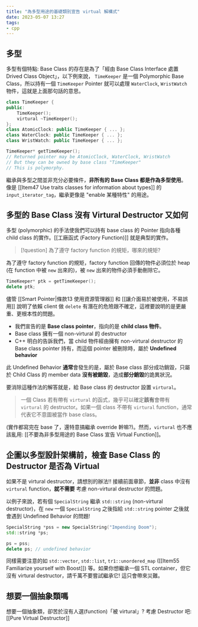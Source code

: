 ```yaml
---
title: "為多型用途的基礎類別宣告 virtual 解構式"
date: 2023-05-07 13:27
tags:
- cpp
---
```


## 多型
多型有個特點: Base Class 的存在是為了「經由 Base Class Interface 處置 Drived Class Object」，以下例來說， `TimeKeeper` 是一個 Polymorphic Base Class，所以持有一個 `TimeKeeper` Pointer 就可以處理 `WaterClock`, `WristWatch` 物件，這就是上面那句話的意思。

```cpp
class TimeKeeper {
public:
	TimeKeeper();
	virtural ~TimeKeeper();
};
class AtomicClock: public TimeKeeper { ... };
class WaterClock: public TimeKeeper { ... };
class WristWatch: public TimeKeeper { ... };

TimeKeeper* getTimeKeeper(); 
// Returned pointer may be AtomicClock, WaterClock, WristWatch
// But they can be owned by base class "TimeKeeper"
// This is polymorphy.
```

繼承與多型之間並非充分必要條件，**非所有的 Base Class 都是作為多型使用**。
像是 [[Item47 Use traits classes for information about types]] 的 `input_iterator_tag`，繼承更像是 "enable 某種特性" 的用途。 


## 多型的 Base Class 沒有 Virtural Destructor 又如何
多型 (polymorphic) 的手法使我們可以持有 base class 的 Pointer 指向各種 child class 的實作。[[工廠函式 (Factory Function)]]  就是典型的實作。

> [!question]
> 為了遵守 factory function 的規矩，哪來的規矩?

為了遵守 factory function 的規矩，factory function 回傳的物件必須位於 heap (在 function 中被 `new` 出來的)，被 `new` 出來的物件必須手動刪除它。
```cpp
TimeKeeper* ptk = getTimeKeeper();
delete ptk;
```

儘管 [[Smart Pointer|條款13 使用資源管理器]] 和 [[讓介面易於被使用，不易誤用]] 說明了依賴 client 做 `delete` 有潛在的危險跟不確定，這裡要說明的是更嚴重、更根本性的問題。
- 我們宣告的是 **Base class pointer**，指向的是 **child class 物件**。
- Base class 擁有一個 non-virtural 的 destructor
- C++ 明白的告訴我們，當 child 物件經由擁有 non-virtural destructor 的 Base class pointer 持有，而這個 pointer 被刪除時，屬於 **Undefined behavior**

此 Undefined Behavior **通常**會發生的是，屬於 Base class 部分成功銷毀，只屬於 Child Class 的 member data **沒有被銷毀**，造成**部分銷毀**的詭異狀況。

要消除這種作法的解答就是，給 Base class 的 destructor 設置 `virtural`。

> 一個 Class 若有帶有 `virtural` 的函式，幾乎可以確定**該有**會帶有 `virtural` 的 destructor。如果一個 class 不帶有 `virtural` function，通常代表它不意圖被當作 base class。

 (實作都寫完在 base 了，還特意搞繼承 override 幹嘛?)。然而，`virtural` 也不應該亂用: [[不要為非多型用途的 Base Class 宣告 Virtual Function]]。

## 企圖以多型設計架構前，檢查 Base Class 的 Destructor 是否為 Virtual

如果不是 virtural destructor，請想別的辦法!! 
接續前面章節，**並非** class 中沒有 `virtural` function，**就不需要** 考慮 non-virtural destructor 的問題。

以例子來說，若有個 `SpecialString` 繼承 `std::string` (non-virtural destructor)，在 `new` 一個 `SpecialString` 之後指給 `std::string` pointer 之後就會遇到 Undefined Behavior 的問題! 

```cpp
SpecialString *pss = new SpecialString("Impending Doom");
std::string *ps;

ps = pss;
delete ps; // undefined behavior
```

同樣需要注意的如 `std::vector`, `std::list`, `tr1::unordered_map` ([[Item55 Familiarize yourself with Boost]]) 等。如果你想繼承一個 STL container，但它沒有 virtural destructor，請千萬不要嘗試繼承它! 這只會帶來災難。

## 想要一個抽象類嗎
想要一個抽象類，卻苦於沒有人選(function)「被 virtural」? 考慮 Destructor 吧: [[Pure Virtual Destructor]]


